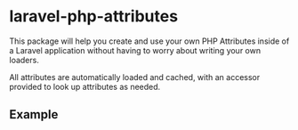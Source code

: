 # laravel-php-attributes

This package will help you create and use your own PHP Attributes inside of a Laravel application without having to worry about writing your own loaders.

All attributes are automatically loaded and cached, with an accessor provided to look up attributes as needed.

## Example

